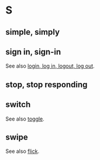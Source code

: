 # S

## simple, simply

## sign in, sign-in

See also [login, log in, logout, log out](l.md).

## stop, stop responding
## switch

See also [toggle](t.md).

## swipe


See also [flick](f.md).

